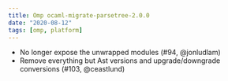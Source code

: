```yaml
---
title: Omp ocaml-migrate-parsetree-2.0.0
date: "2020-08-12"
tags: [omp, platform]
---
```


- No longer expose the unwrapped modules (#94, @jonludlam)
- Remove everything but Ast versions and upgrade/downgrade
  conversions (#103, @ceastlund)
